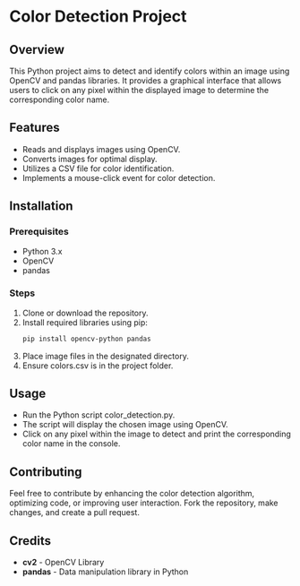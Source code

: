 # Color Detection Project

## Overview
This Python project aims to detect and identify colors within an image using OpenCV and pandas libraries. It provides a graphical interface that allows users to click on any pixel within the displayed image to determine the corresponding color name.

## Features
- Reads and displays images using OpenCV.
- Converts images for optimal display.
- Utilizes a CSV file for color identification.
- Implements a mouse-click event for color detection.

## Installation
### Prerequisites
- Python 3.x
- OpenCV 
- pandas

### Steps
1. Clone or download the repository.
2. Install required libraries using pip:
    ```bash
    pip install opencv-python pandas
    ```
3. Place image files in the designated directory.
4. Ensure colors.csv is in the project folder.

## Usage 
- Run the Python script color_detection.py.
- The script will display the chosen image using OpenCV.
- Click on any pixel within the image to detect and print the corresponding color name in the console.


## Contributing
Feel free to contribute by enhancing the color detection algorithm, optimizing code, or improving user interaction. Fork the repository, make changes, and create a pull request.

## Credits
- **cv2** - OpenCV Library
- **pandas** - Data manipulation library in Python

